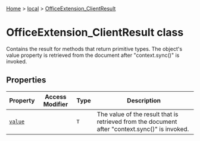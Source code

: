[Home](./index) &gt; [local](local.md) &gt; [OfficeExtension\_ClientResult](local.officeextension_clientresult.md)

# OfficeExtension\_ClientResult class

Contains the result for methods that return primitive types. The object's value property is retrieved from the document after "context.sync()" is invoked.

## Properties

|  Property | Access Modifier | Type | Description |
|  --- | --- | --- | --- |
|  [`value`](local.officeextension_clientresult.value.md) |  | `T` | The value of the result that is retrieved from the document after "context.sync()" is invoked. |


